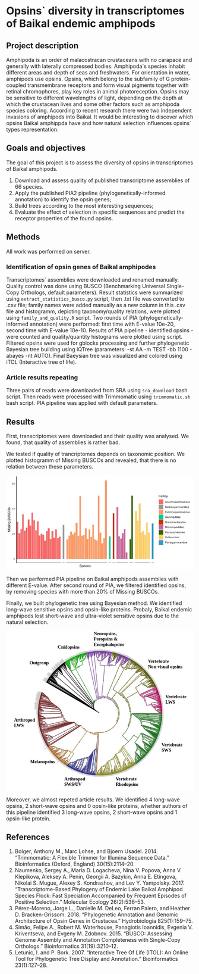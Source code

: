 # Opsins\` diversity in transcriptomes of Baikal endemic amphipods

## Project description

Amphipoda is an order of malacostracan crustaceans with no carapace and generally with laterally compressed bodies. Amphipoda\`s species inhabit different areas and depth of seas and freshwaters.
For orientation in water, amphipods use opsins. Opsins, which belong to the subfamily of G protein-coupled transmembrane receptors and form visual pigments together with retinal chromophores, play key roles in animal photoreception. Opsins may be sensitive to different wavelengths of light, depending on the depth at which the crustacean lives and some other factors such as amphipoda species coloring.
According to recent research there were two independent invasions of amphipods into Baikal. It would be interesting to discover which opsins Baikal amphippda have and how natural selection influences opsins\` types representation. 

## Goals and objectives

The goal of this project is to assess the diversity of opsins in transcriptomes of Baikal amphipods.

1. Download and assess quality of published transcriptome assemblies of 66 species.
2. Apply the published PIA2 pipeline (phylogenetically-informed annotation) to identify the opsin genes;
3. Build trees according to the most interesting sequences;
4. Evaluate the effect of selection in specific sequences and predict the receptor properties of the found opsins.

## Methods

All work was performed on server.

### Identification of opsin genes of Baikal amphipodes
Transcriptomes\` assemblies were downloaded and renamed manually. Quality control was done using BUSCO (Benchmarking Universal Single-Copy Orthologs, default parameters). Result statistics were summarized using `extract_statistics_busco.py` script, then .txt file was converted to .csv file; family names were added manually as a new column in this .csv file and histogramm, depicting taxonomy/quality relations, were plotted using `family_and_quality.R` script. Two rounds of PIA (phylogenetically-informed annotation) were performed: first time with E-value 10e-20, second time with E-value 10e-10.
Results of PIA pipeline - identified opsins - were counted and quality/quantity histograms were plotted using script.
Filtered opsins were used for gblocks processing and further phylogenetic Bayesian tree building using IQTree (parameters: -st AA -m TEST -bb 1100 -abayes -nt AUTO). Final Baeysian tree was visualized and colored using iTOL (Interactive tree of life).

### Article results repeating
Three pairs of reads were downloaded from SRA using `sra_download` bash script. Then reads were processed with Trimmomatic using `trimmomatic.sh` bash script. PIA pipeline was applied with default parameters.

## Results

First, transcriptomes were downloaded and their quality was analysed. We found, that quality of assemblies is rather bad.

We tested if quality of trancriptomes depends on taxonomic position. We plotted histogramm of Missing BUSCOs and revealed, that there is no relation between these parameters.

![alt text](https://github.com/AlenaKizenko/diversity_of_opsins_in_amphipods/blob/master/results/family_stats.jpg)

Then we performed PIA pipeline on Baikal amphipods assemblies with different E-value. After second round of PIA, we filtered identified opsins, by removing species with more than 20% of Missing BUSCOs.

Finally, we built phylogenetic tree using Bayesian method. We identified long-wave sensitive opsins and opsin-like proteins. Probaly, Baikal endemic amphipods lost short-wave and ultra-violet sensitive opsins due to the natural selection.

![alt text](https://github.com/AlenaKizenko/diversity_of_opsins_in_amphipods/blob/master/results/bayes_tree_final.jpg)

Moreover, we almost repeted article results. We identified 4 long-wave opsins, 2 short-wave opsins and 0 opsin-like proteins, whether authors of this pipeline identified 3 long-wave opsins, 2 short-wave opsins and 1 opsin-like protein.


## References
1. Bolger, Anthony M., Marc Lohse, and Bjoern Usadel. 2014. “Trimmomatic: A Flexible Trimmer for Illumina Sequence Data.” Bioinformatics (Oxford, England) 30(15):2114–20.
2. Naumenko, Sergey A., Maria D. Logacheva, Nina V. Popova, Anna V. Klepikova, Aleksey A. Penin, Georgii A. Bazykin, Anna E. Etingova, Nikolai S. Mugue, Alexey S. Kondrashov, and Lev Y. Yampolsky. 2017. “Transcriptome-Based Phylogeny of Endemic Lake Baikal Amphipod Species Flock: Fast Speciation Accompanied by Frequent Episodes of Positive Selection.” Molecular Ecology 26(2):536–53.
3. Pérez-Moreno, Jorge L., Danielle M. DeLeo, Ferran Palero, and Heather D. Bracken-Grissom. 2018. “Phylogenetic Annotation and Genomic Architecture of Opsin Genes in Crustacea.” Hydrobiologia 825(1):159–75.
4. Simão, Felipe A., Robert M. Waterhouse, Panagiotis Ioannidis, Evgenia V. Kriventseva, and Evgeny M. Zdobnov. 2015. “BUSCO: Assessing Genome Assembly and Annotation Completeness with Single-Copy Orthologs.” Bioinformatics 31(19):3210–12.
5. Letunic, I. and P. Bork. 2007. “Interactive Tree Of Life (ITOL): An Online Tool for Phylogenetic Tree Display and Annotation.” Bioinformatics 23(1):127–28.

